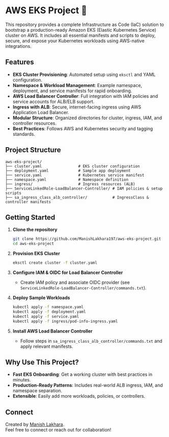 # AWS EKS Project 🚀

This repository provides a complete Infrastructure as Code (IaC) solution to bootstrap a production-ready Amazon EKS (Elastic Kubernetes Service) cluster on AWS. It includes all essential manifests and scripts to deploy, secure, and expose your Kubernetes workloads using AWS-native integrations.

## Features

- **EKS Cluster Provisioning**: Automated setup using `eksctl` and YAML configuration.
- **Namespace & Workload Management**: Example namespace, deployment, and service manifests for rapid onboarding.
- **AWS Load Balancer Controller**: Full integration with IAM policies and service accounts for ALB/ELB support.
- **Ingress with ALB**: Secure, internet-facing ingress using AWS Application Load Balancer.
- **Modular Structure**: Organized directories for cluster, ingress, IAM, and controller resources.
- **Best Practices**: Follows AWS and Kubernetes security and tagging standards.

## Project Structure

```
aws-eks-project/
├── cluster.yaml                # EKS cluster configuration
├── deployment.yaml             # Sample app deployment
├── service.yaml                # Kubernetes service manifest
├── namespace.yaml              # Namespace definition
├── ingress/                    # Ingress resources (ALB)
├── ServiceLinkedRole-LoadBalancer-Controller/ # IAM policies & setup scripts
├── sa_ingress_class_alb_controller/           # IngressClass & controller manifests
```

## Getting Started

1. **Clone the repository**
   ```bash
   git clone https://github.com/ManishLakhara197/aws-eks-project.git
   cd aws-eks-project
   ```

2. **Provision EKS Cluster**
   ```bash
   eksctl create cluster -f cluster.yaml
   ```

3. **Configure IAM & OIDC for Load Balancer Controller**
   - Create IAM policy and associate OIDC provider (see `ServiceLinkedRole-LoadBalancer-Controller/commands.txt`).

4. **Deploy Sample Workloads**
   ```bash
   kubectl apply -f namespace.yaml
   kubectl apply -f deployment.yaml
   kubectl apply -f service.yaml
   kubectl apply -f ingress/pod-info-ingress.yaml
   ```

5. **Install AWS Load Balancer Controller**
   - Follow steps in `sa_ingress_class_alb_controller/commands.txt` and apply relevant manifests.

## Why Use This Project?

- **Fast EKS Onboarding**: Get a working cluster with best practices in minutes.
- **Production-Ready Patterns**: Includes real-world ALB ingress, IAM, and namespace separation.
- **Extensible**: Easily add more workloads, policies, or controllers.

## Connect

Created by [Manish Lakhara](https://www.linkedin.com/in/manishlakhara).  
Feel free to connect or reach out for collaboration!
